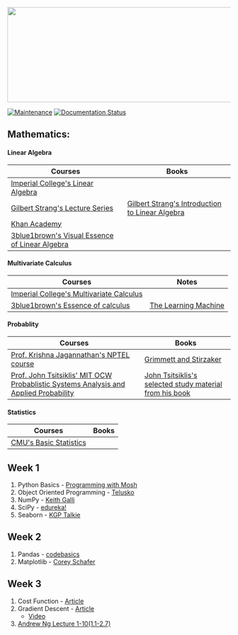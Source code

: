<p align="center">
  <img src="https://www.ospreydata.com/wp-content/uploads/AI-vs-ML-vs-Deep-Learning.png" width="512" height="215"/>
</p>

[![Maintenance](https://img.shields.io/badge/Maintained%3F-yes-green.svg)](https://GitHub.com/Naereen/StrapDown.js/graphs/commit-activity)
[![Documentation Status](https://readthedocs.org/projects/ansicolortags/badge/?version=latest)](http://ansicolortags.readthedocs.io/?badge=latest)


## Mathematics: 

#### Linear Algebra

| Courses | Books | 
| --------------- | --------------- | 
| [Imperial College's Linear Algebra](https://www.coursera.org/learn/linear-algebra-machine-learning) | | 
| [Gilbert Strang's Lecture Series](https://ocw.mit.edu/courses/mathematics/18-06-linear-algebra-spring-2010/) | [Gilbert Strang's Introduction to Linear Algebra](https://math.mit.edu/~gs/linearalgebra/)  |
| [Khan Academy](https://www.khanacademy.org/math/linear-algebra)  |  | 
| [3blue1brown's Visual Essence of Linear Algebra](https://www.youtube.com/playlist?list=PLZHQObOWTQDPD3MizzM2xVFitgF8hE_ab) |  | 

#### Multivariate Calculus

| Courses | Notes | 
| --------------- | --------------- | 
| [Imperial College's Multivariate Calculus](https://www.coursera.org/learn/multivariate-calculus-machine-learning) | | 
| [3blue1brown's Essence of calculus](https://www.youtube.com/playlist?list=PLZHQObOWTQDMsr9K-rj53DwVRMYO3t5Yr) | [The Learning Machine](https://the-learning-machine.com/article/machine-learning/calculus)  |

#### Probablity

| Courses | Books | 
| --------------- | --------------- | 
| [Prof. Krishna Jagannathan's NPTEL course](https://nptel.ac.in/courses/108106083/) | [Grimmett and Stirzaker](http://home.ustc.edu.cn/~zt001062/PTmaterials/Grimmett&Stirzaker--Probability%20and%20Random%20Processes%20%20Third%20Ed(2001).pdf) | 
| [Prof. John Tsitsiklis' MIT OCW Probablistic Systems Analysis and Applied Probability](https://ocw.mit.edu/courses/electrical-engineering-and-computer-science/6-041-probabilistic-systems-analysis-and-applied-probability-fall-2010/index.htm) | [John Tsitsiklis's selected study material from his book](https://ocw.mit.edu/resources/res-6-012-introduction-to-probability-spring-2018/part-i-the-fundamentals/MITRES_6_012S18_Textbook.pdf) |

#### Statistics

| Courses | Books | 
| --------------- | --------------- | 
| [CMU's Basic Statistics](http://alex.smola.org/teaching/cmu2013-10-701/index.html) || 



## Week 1

1. Python Basics - [Programming with Mosh](https://youtu.be/_uQrJ0TkZlc)
2. Object Oriented Programming - [Telusko](https://youtu.be/qiSCMNBIP2g)
3. NumPy - [Keith Galli](https://youtu.be/GB9ByFAIAH4)
4. SciPy - [edureka!](https://youtu.be/k8s-R3csOt0)
5. Seaborn - [KGP Talkie](https://youtu.be/GcXcSZ0gQps)

## Week 2

1. Pandas - [codebasics](https://www.youtube.com/playlist?list=PLeo1K3hjS3uuASpe-1LjfG5f14Bnozjwy)
2. Matplotlib - [Corey Schafer](https://www.youtube.com/playlist?list=PL-osiE80TeTvipOqomVEeZ1HRrcEvtZB_)

## Week 3

1. Cost Function - [Article](https://medium.com/@lachlanmiller_52885/understanding-and-calculating-the-cost-function-for-linear-regression-39b8a3519fcb)
2. Gradient Descent - [Article](https://medium.com/@montjoile/an-introduction-to-gradient-descent-algorithm-34cf3cee752b)
    - [Video](https://youtu.be/vsWrXfO3wWw)
3. [Andrew Ng Lecture 1-10(1.1-2.7)](https://www.youtube.com/playlist?list=PLLssT5z_DsK-h9vYZkQkYNWcItqhlRJLN) 
